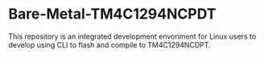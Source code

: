 # Bare-Metal-TM4C1294NCPDT
This repository is an integrated development envoriment for Linux users to develop using CLI to flash and compile to TM4C1294NCDPT.
